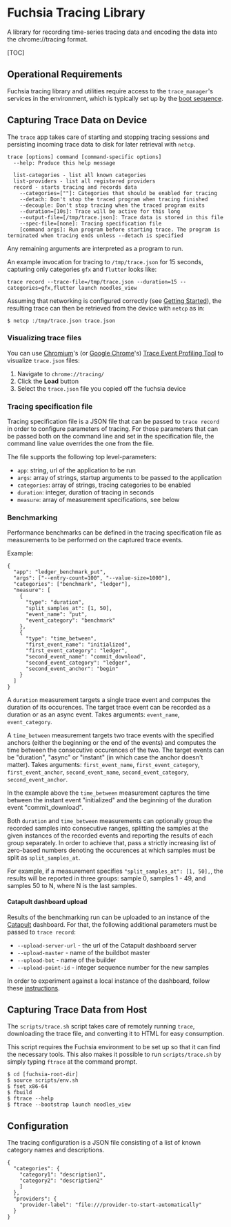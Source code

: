 # Fuchsia Tracing Library

A library for recording time-series tracing data and encoding the data into the
chrome://tracing format.

[TOC]

## Operational Requirements

Fuchsia tracing library and utilities require access to the `trace_manager`'s
services in the environment, which is typically set up by the
[boot sequence](https://fuchsia.googlesource.com/docs/+/master/boot_sequence.md).

## Capturing Trace Data on Device

The `trace` app takes care of starting and stopping tracing sessions and
persisting incoming trace data to disk for later retrieval with `netcp`.

```{shell}
trace [options] command [command-specific options]
  --help: Produce this help message

  list-categories - list all known categories
  list-providers - list all registered providers
  record - starts tracing and records data
    --categories=[""]: Categories that should be enabled for tracing
    --detach: Don't stop the traced program when tracing finished
    --decouple: Don't stop tracing when the traced program exits
    --duration=[10s]: Trace will be active for this long
    --output-file=[/tmp/trace.json]: Trace data is stored in this file
    --spec-file=[none]: Tracing specification file
	[command args]: Run program before starting trace. The program is terminated when tracing ends unless --detach is specified
```
Any remaining arguments are interpreted as a program to run.

An example invocation for tracing to `/tmp/trace.json` for 15 seconds,
capturing only categories `gfx` and `flutter` looks like:
```
trace record --trace-file=/tmp/trace.json --duration=15 --categories=gfx,flutter launch noodles_view
```

Assuming that networking is configured correctly (see [Getting Started](https://fuchsia.googlesource.com/magenta/+/master/docs/getting_started.md)),
the resulting trace can then be retrieved from the device with `netcp` as in:
```
$ netcp :/tmp/trace.json trace.json
```

### Visualizing trace files

You can use [Chromium](https://www.chromium.org/Home)'s (or
[Google Chrome](https://www.google.com/chrome/)'s) [Trace Event Profiling
Tool](https://www.chromium.org/developers/how-tos/trace-event-profiling-tool) to
visualize `trace.json` files:

1.  Navigate to `chrome://tracing/`
1.  Click the **Load** button
1.  Select the `trace.json` file you copied off the fuchsia device

### Tracing specification file

Tracing specification file is a JSON file that can be passed to `trace record`
in order to configure parameters of tracing. For those parameters that can be
passed both on the command line and set in the specification file, the command
line value overrides the one from the file.

The file supports the following top level-parameters:

 - `app`: string, url of the application to be run
 - `args`: array of strings, startup arguments to be passed to the application
 - `categories`: array of strings, tracing categories to be enabled
 - `duration`: integer, duration of tracing in seconds
 - `measure`: array of measurement specifications, see below

### Benchmarking

Performance benchmarks can be defined in the tracing specification file as
measurements to be performed on the captured trace events.

Example:

```
{
  "app": "ledger_benchmark_put",
  "args": ["--entry-count=100", "--value-size=1000"],
  "categories": ["benchmark", "ledger"],
  "measure": [
    {
      "type": "duration",
      "split_samples_at": [1, 50],
      "event_name": "put",
      "event_category": "benchmark"
    },
    {
      "type": "time_between",
      "first_event_name": "initialized",
      "first_event_category": "ledger",
      "second_event_name": "commit_download",
      "second_event_category": "ledger",
      "second_event_anchor": "begin"
    }
  ]
}
```

A `duration` measurement targets a single trace event and computes the
duration of its occurences. The target trace event can be recorded as a
duration or as an async event. Takes arguments: `event_name`,
`event_category`.

A `time_between` measurement targets two trace events with the specified
anchors (either the beginning or the end of the events) and computes the time
between the consecutive occurences of the two. The target events can be
"duration", "async" or "instant" (in which case the anchor doesn't matter).
Takes arguments: `first_event_name`, `first_event_category`,
`first_event_anchor`, `second_event_name`, `second_event_category`,
`second_event_anchor`.

In the example above the `time_between` measurement captures the time between
the instant event "initialized" and the beginning of the duration event
"commit_download".

Both `duration` and `time_between` measurements can optionally group the
recorded samples into consecutive ranges, splitting the samples at the given
instances of the recorded events and reporting the results of each group
separately. In order to achieve that, pass a strictly increasing list of
zero-based numbers denoting the occurences at which samples must be split as
`split_samples_at`.

For example, if a measurement specifies `"split_samples_at": [1, 50],`, the
results will be reported in three groups: sample 0, samples 1 - 49, and samples
50 to N, where N is the last samples.

#### Catapult dashboard upload

Results of the benchmarking run can be uploaded to an instance of the
[Catapult](https://github.com/catapult-project/catapult) dashboard. For that,
the following additional parameters must be passed to `trace record`:

 - `--upload-server-url` - the url of the Catapult dashboard server
 - `--upload-master` - name of the buildbot master
 - `--upload-bot` - name of the builder
 - `--upload-point-id` - integer sequence number for the new samples

In order to experiment against a local instance of the dashboard, follow these
[instructions](docs/catapult.md).

## Capturing Trace Data from Host

The `scripts/trace.sh` script takes care of remotely running `trace`, downloading
the trace file, and converting it to HTML for easy consumption.

This script requires the Fuchsia environment to be set up so that it can
find the necessary tools.  This also makes it possible to run `scripts/trace.sh`
by simply typing `ftrace` at the command prompt.

```
$ cd [fuchsia-root-dir]
$ source scripts/env.sh
$ fset x86-64
$ fbuild
$ ftrace --help
$ ftrace --bootstrap launch noodles_view
```

## Configuration

The tracing configuration is a JSON file consisting of a list of known
category names and descriptions.

    {
      "categories": {
        "category1": "description1",
        "category2": "description2"
        ]
      },
      "providers": {
        "provider-label": "file:///provider-to-start-automatically"
      }
    }
